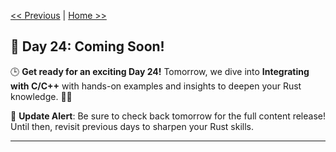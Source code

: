 [<< Previous](../23_Web%20Development/23_web_development.md) | [Home >>](../README.md#-day-1---introduction-to-rust)

## 🚀 Day 24: Coming Soon!

🕒 **Get ready for an exciting Day 24!** Tomorrow, we dive into **Integrating with C/C++** with hands-on examples and insights to deepen your Rust knowledge. 🔧✨

🔔 **Update Alert**: Be sure to check back tomorrow for the full content release! Until then, revisit previous days to sharpen your Rust skills.

---
